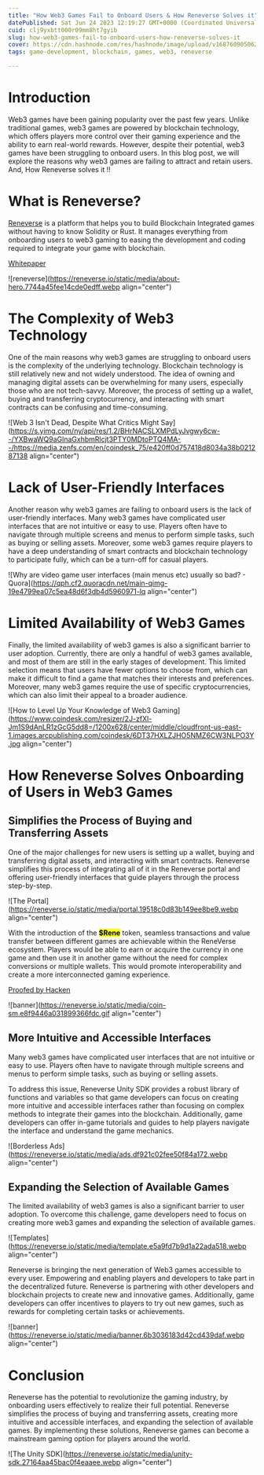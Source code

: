 ```yaml
---
title: "How Web3 Games Fail to Onboard Users & How Reneverse Solves it"
datePublished: Sat Jun 24 2023 12:19:27 GMT+0000 (Coordinated Universal Time)
cuid: clj9yxbtt000r09mm8ht7gyib
slug: how-web3-games-fail-to-onboard-users-how-reneverse-solves-it
cover: https://cdn.hashnode.com/res/hashnode/image/upload/v1687609050627/fbe71d23-1c70-4509-8635-cb686b99869b.png
tags: game-development, blockchain, games, web3, reneverse

---
```


# Introduction

Web3 games have been gaining popularity over the past few years. Unlike traditional games, web3 games are powered by blockchain technology, which offers players more control over their gaming experience and the ability to earn real-world rewards. However, despite their potential, web3 games have been struggling to onboard users. In this blog post, we will explore the reasons why web3 games are failing to attract and retain users. And, How Reneverse solves it !!

# What is Reneverse?

[Reneverse](https://reneverse.io) is a platform that helps you to build Blockchain Integrated games without having to know Solidity or Rust. It manages everything from onboarding users to web3 gaming to easing the development and coding required to integrate your game with blockchain.

[Whitepaper](https://cdn.reneverse.io/docs/reneverse-whitepaper.pdf)

![reneverse](https://reneverse.io/static/media/about-hero.7744a45fee14cde0edff.webp align="center")

# The Complexity of Web3 Technology

One of the main reasons why web3 games are struggling to onboard users is the complexity of the underlying technology. Blockchain technology is still relatively new and not widely understood. The idea of owning and managing digital assets can be overwhelming for many users, especially those who are not tech-savvy. Moreover, the process of setting up a wallet, buying and transferring cryptocurrency, and interacting with smart contracts can be confusing and time-consuming.

![Web 3 Isn't Dead, Despite What Critics Might Say](https://s.yimg.com/ny/api/res/1.2/BHrNACSLXMPdLyJvgwy6cw--/YXBwaWQ9aGlnaGxhbmRlcjt3PTY0MDtoPTQ4MA--/https://media.zenfs.com/en/coindesk_75/e420ff0d757418d8034a38b021287138 align="center")

# Lack of User-Friendly Interfaces

Another reason why web3 games are failing to onboard users is the lack of user-friendly interfaces. Many web3 games have complicated user interfaces that are not intuitive or easy to use. Players often have to navigate through multiple screens and menus to perform simple tasks, such as buying or selling assets. Moreover, some web3 games require players to have a deep understanding of smart contracts and blockchain technology to participate fully, which can be a turn-off for casual players.

![Why are video game user interfaces (main menus etc) usually so bad? - Quora](https://qph.cf2.quoracdn.net/main-qimg-19e4799ea07c5ea48d6f3db4d5960971-lq align="center")

# Limited Availability of Web3 Games

Finally, the limited availability of web3 games is also a significant barrier to user adoption. Currently, there are only a handful of web3 games available, and most of them are still in the early stages of development. This limited selection means that users have fewer options to choose from, which can make it difficult to find a game that matches their interests and preferences. Moreover, many web3 games require the use of specific cryptocurrencies, which can also limit their appeal to a broader audience.

![How to Level Up Your Knowledge of Web3 Gaming](https://www.coindesk.com/resizer/2J-zfXl-Jm1S9dAnLR1zGcG5dd8=/1200x628/center/middle/cloudfront-us-east-1.images.arcpublishing.com/coindesk/6DT37HXLZJHO5NMZ6CW3NLPO3Y.jpg align="center")

# How Reneverse Solves Onboarding of Users in Web3 Games

## Simplifies the Process of Buying and Transferring Assets

One of the major challenges for new users is setting up a wallet, buying and transferring digital assets, and interacting with smart contracts. Reneverse simplifies this process of integrating all of it in the Reneverse portal and offering user-friendly interfaces that guide players through the process step-by-step.

![The Portal](https://reneverse.io/static/media/portal.19518c0d83b149ee8be9.webp align="center")

With the introduction of the **<mark>$Rene</mark>** token, seamless transactions and value transfer between different games are achievable within the ReneVerse ecosystem. Players would be able to earn or acquire the currency in one game and then use it in another game without the need for complex conversions or multiple wallets. This would promote interoperability and create a more interconnected gaming experience.

[Proofed by Hacken](https://hacken.io/wp-content/uploads/2023/06/Reneverse_SC-Audit-Report_12_06_2023_SA-1487.pdf)

![banner](https://reneverse.io/static/media/coin-sm.e8f9446a031899366fdc.gif align="center")

## More Intuitive and Accessible Interfaces

Many web3 games have complicated user interfaces that are not intuitive or easy to use. Players often have to navigate through multiple screens and menus to perform simple tasks, such as buying or selling assets.

To address this issue, Reneverse Unity SDK provides a robust library of functions and variables so that game developers can focus on creating more intuitive and accessible interfaces rather than focusing on complex methods to integrate their games into the blockchain. Additionally, game developers can offer in-game tutorials and guides to help players navigate the interface and understand the game mechanics.

![Borderless <span>Ads</span>](https://reneverse.io/static/media/ads.df921c02fee50f84a172.webp align="center")

## Expanding the Selection of Available Games

The limited availability of web3 games is also a significant barrier to user adoption. To overcome this challenge, game developers need to focus on creating more web3 games and expanding the selection of available games.

![Templates](https://reneverse.io/static/media/template.e5a9fd7b9d1a22ada518.webp align="center")

Reneverse is bringing the next generation of Web3 games accessible to every user. Empowering and enabling players and developers to take part in the decentralized future. Reneverse is partnering with other developers and blockchain projects to create new and innovative games. Additionally, game developers can offer incentives to players to try out new games, such as rewards for completing certain tasks or achievements.

![banner](https://reneverse.io/static/media/banner.6b3036183d42cd439daf.webp align="center")

# Conclusion

Reneverse has the potential to revolutionize the gaming industry, by onboarding users effectively to realize their full potential. Reneverse simplifies the process of buying and transferring assets, creating more intuitive and accessible interfaces, and expanding the selection of available games. By implementing these solutions, Reneverse games can become a mainstream gaming option for players around the world.

![The Unity SDK](https://reneverse.io/static/media/unity-sdk.27164aa45bac0f4eaaee.webp align="center")